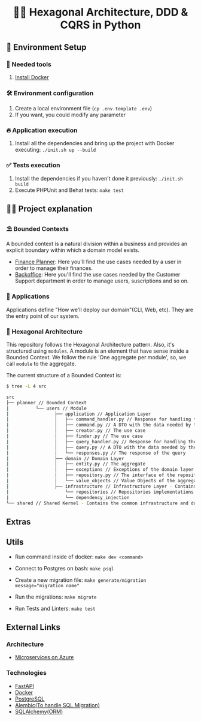 <h1 align="center">
  🐍🎯 Hexagonal Architecture, DDD & CQRS in Python
</h1>


## 🙌 Environment Setup

### 🐳 Needed tools

1. [Install Docker](https://www.docker.com/get-started)

### 🛠️ Environment configuration

1. Create a local environment file (`cp .env.template .env`)
2. If you want, you could modify any parameter

### 🔥 Application execution

1. Install all the dependencies and bring up the project with Docker executing: `./init.sh up --build`

### ✅ Tests execution

1. Install the dependencies if you haven't done it previously: `./init.sh build`
2. Execute PHPUnit and Behat tests: `make test`

## 👩‍🏫 Project explanation

### ⛱️ Bounded Contexts

A bounded context is a natural division within a business and provides an explicit boundary within which a domain model exists.

- [Finance Planner](src/planner): Here you'll find the use cases needed by a user in order to manage their finances.
- [Backoffice](src/backoffice): Here you'll find the use cases needed by the Customer Support department in order to manage users, suscriptions and so on.

### 📱 Applications

Applications define "How we'll deploy our domain"(CLI, Web, etc). They are the entry point of our system.

### 🎯 Hexagonal Architecture

This repository follows the Hexagonal Architecture pattern. Also, it's structured using `modules`. A module is an element that have sense inside a Bounded Context. We follow the rule 'One aggregate per module', so, we call `module` to the aggregate.

The current structure of a Bounded Context is:

```bash
$ tree -L 4 src

src
├── planner // Bounded Context
|          └── users // Module
|                 ├── application // Application Layer
|                 │   ├── command_handler.py // Response for handling the command, initialize valueObjects and call the use case. This is the entry point of the application layer, dont return anything
|                 │   ├── command.py // A DTO with the data needed by the use case
|                 │   ├── creator.py // The use case
|                 │   ├── finder.py // The use case
|                 │   ├── query_handler.py // Response for handling the query, initialize valueObjects and call the use case. This is the entry point of the application layer, return the response(only with pimitives) 
|                 │   ├── query.py // A DTO with the data needed by the use case
|                 │   └── responses.py // The response of the query
|                 ├── domain // Domain Layer
|                 │   ├── entity.py // The aggregate
|                 │   ├── exceptions // Exceptions of the domain layer
|                 │   ├── repository.py // The interface of the repository
|                 │   └── value_objects // Value Objects of the aggregate. Contains the business logic and the validation of the data
|                 ├── infrastructure // Infrastructure Layer - Contains the implementation of the interfaces defined in the domain layer
|                     └── repositories // Repositories implementations
|                     └── dependency_injection
└── shared // Shared Kernel - Contains the common infrastructure and domain shared between the different Bounded Contexts
```

## Extras

## Utils

- Run command inside of docker: `make dev <command>`

- Connect to Postgres on bash: `make psql`

- Create a new migration file: `make generate/migration message="migration name"`

- Run the migrations: `make migrate`

- Run Tests and Linters: `make test`

## External Links

### Architecture

- [Microservices on Azure](https://learn.microsoft.com/en-us/azure/architecture/microservices)

### Technologies

- [FastAPI](https://fastapi.tiangolo.com/)
- [Docker](https://www.docker.com/)
- [PostgreSQL](https://www.postgresql.org/)
- [Alembic(To handle SQL Migration)](https://alembic.sqlalchemy.org/en/latest/)
- [SQLAlchemy(ORM)](https://www.sqlalchemy.org/)
